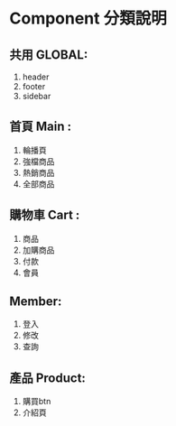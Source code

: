  # Component 分類說明
## 共用 GLOBAL: 
1. header
2. footer
3. sidebar 
## 首頁 Main : 
1. 輪播頁
2. 強檔商品
3. 熱銷商品
4. 全部商品
## 購物車 Cart :
1. 商品
2. 加購商品
3. 付款
4. 會員 
## Member:
1. 登入
2. 修改
3. 查詢
## 產品 Product: 
1. 購買btn
2. 介紹頁
